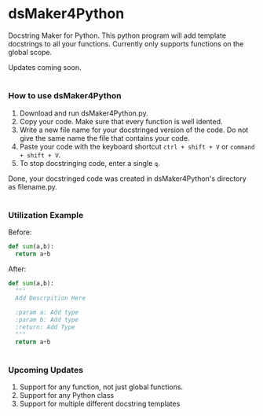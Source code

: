 # dsMaker4Python
Docstring Maker for Python. This python program will add template docstrings to all your functions. Currently only supports functions on the global scope.

Updates coming soon.
#
### How to use dsMaker4Python

1. Download and run dsMaker4Python.py.  
2. Copy your code. Make sure that every function is well idented.
3. Write a new file name for your docstringed version of the code. Do not give the same name the file that contains your code.
4. Paste your code with the keyboard shortcut `ctrl + shift + V` or `command + shift + V`.
5. To stop docstringing code, enter a single `q`.
   
Done, your docstringed code was created in dsMaker4Python's directory as filename.py.
#
### Utilization Example
Before:
```Python
def sum(a,b):
  return a+b
```
After:
```Python
def sum(a,b):
  """
  Add Descrpition Here
  
  :param a: Add type
  :param b: Add type
  :return: Add Type
  """
  return a+b
```
#

### Upcoming Updates
1. Support for any function, not just global functions.
2. Support for any Python class
3. Support for multiple different docstring templates
